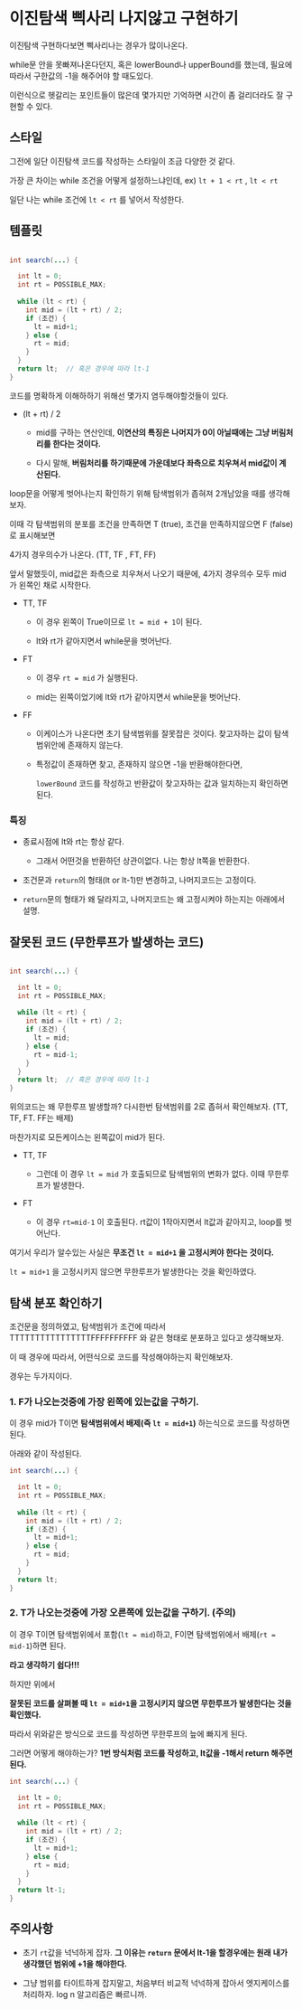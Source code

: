 # 이진탐색 삑사리 나지않고 구현하기

이진탐색 구현하다보면 삑사리나는 경우가 많이나온다.

while문 안을 못빠져나온다던지, 혹은 lowerBound나 upperBound를 했는데, 필요에따라서 구한값의 -1을 해주어야 할 때도있다.

이런식으로 헷갈리는 포인트들이 많은데 몇가지만 기억하면 시간이 좀 걸리더라도 잘 구현할 수 있다.

## 스타일

그전에 일단 이진탐색 코드를 작성하는 스타일이 조금 다양한 것 같다.

가장 큰 차이는 while 조건을 어떻게 설정하느냐인데, ex) `lt + 1 < rt` , `lt < rt`

일단 나는 while 조건에 `lt < rt` 를 넣어서 작성한다.

## 템플릿

```java

int search(...) {

  int lt = 0;
  int rt = POSSIBLE_MAX;
  
  while (lt < rt) {
    int mid = (lt + rt) / 2;
    if (조건) {
      lt = mid+1;
    } else {
      rt = mid;
    }
  }
  return lt;  // 혹은 경우에 따라 lt-1
}

```

코드를 명확하게 이해하하기 위해선 몇가지 염두해야할것들이 있다. 

- (lt + rt) / 2

  - mid를 구하는 연산인데, **이연산의 특징은 나머지가 0이 아닐때에는 그냥 버림처리를 한다는 것이다.**

  - 다시 말해, **버림처리를 하기때문에 가운데보다 좌측으로 치우쳐서 mid값이 계산된다.**

loop문을 어떻게 벗어나는지 확인하기 위해 탐색범위가 좁혀져 2개남았을 때를 생각해보자.

이때 각 탐색범위의 분포를 조건을 만족하면 T (true), 조건을 만족하지않으면 F (false)로 표시해보면

4가지 경우의수가 나온다. (TT, TF , FT, FF)

앞서 말했듯이, mid값은 좌측으로 치우쳐서 나오기 때문에, 4가지 경우의수 모두 mid가 왼쪽인 채로 시작한다.

- TT, TF
  
  - 이 경우 왼쪽이 True이므로 `lt = mid + 1`이 된다.
 
  - lt와 rt가 같아지면서 while문을 벗어난다.

- FT

  - 이 경우 `rt = mid` 가 실행된다.
  
  - mid는 왼쪽이었기에 lt와 rt가 같아지면서 while문을 벗어난다.

- FF

  - 이케이스가 나온다면 초기 탐색범위를 잘못잡은 것이다. 찾고자하는 값이 탐색범위안에 존재하지 않는다.
 
  - 특정값이 존재하면 찾고, 존재하지 않으면 -1을 반환해야한다면,
  
    `lowerBound` 코드를 작성하고 반환값이 찾고자하는 값과 일치하는지 확인하면 된다.

### 특징

- 종료시점에 lt와 rt는 항상 같다.

  - 그래서 어떤것을 반환하던 상관이없다. 나는 항상 lt쪽을 반환한다.

- 조건문과 `return`의 형태(lt or lt-1)만 변경하고, 나머지코드는 고정이다. 

- `return`문의 형태가 왜 달라지고, 나머지코드는 왜 고정시켜야 하는지는 아래에서 설명.

## 잘못된 코드 (무한루프가 발생하는 코드)

```java

int search(...) {

  int lt = 0;
  int rt = POSSIBLE_MAX;
  
  while (lt < rt) {
    int mid = (lt + rt) / 2;
    if (조건) {
      lt = mid;
    } else {
      rt = mid-1;
    }
  }
  return lt;  // 혹은 경우에 따라 lt-1
}

```

위의코드는 왜 무한루프 발생할까? 다시한번 탐색범위를 2로 좁혀서 확인해보자. (TT, TF, FT.  FF는 배제) 

마찬가지로 모든케이스는 왼쪽값이 mid가 된다.

- TT, TF

  -  그런데 이 경우 `lt = mid` 가 호출되므로 탐색범위의 변화가 없다. 이때 무한루프가 발생한다.
 
- FT

   - 이 경우 `rt=mid-1` 이 호출된다. rt값이 1작아지면서 lt값과 같아지고, loop를 벗어난다.

여기서 우리가 알수있는 사실은 **무조건 `lt = mid+1` 을 고정시켜야 한다는 것이다.**

`lt = mid+1` 을 고정시키지 않으면 무한루프가 발생한다는 것을 확인하였다. 

## 탐색 분포 확인하기

조건문을 정의하였고, 탐색범위가 조건에 따라서 TTTTTTTTTTTTTTTTFFFFFFFFFF 와 같은 형태로 분포하고 있다고 생각해보자.

이 때 경우에 따라서, 어떤식으로 코드를 작성해야하는지 확인해보자.

경우는 두가지이다. 

### 1. F가 나오는것중에 가장 왼쪽에 있는값을 구하기.

이 경우 mid가 T이면 **탐색범위에서 배제(즉 `lt = mid+1`)** 하는식으로 코드를 작성하면 된다.

아래와 같이 작성된다.
```java
int search(...) {

  int lt = 0;
  int rt = POSSIBLE_MAX;
  
  while (lt < rt) {
    int mid = (lt + rt) / 2;
    if (조건) {
      lt = mid+1;
    } else {
      rt = mid;
    }
  }
  return lt;
}
```


### 2. T가 나오는것중에 가장 오른쪽에 있는값을 구하기. (주의)

이 경우 T이면 탐색범위에서 포함(`lt = mid`)하고, F이면 탐색범위에서 배제(`rt = mid-1`)하면 된다.

**라고 생각하기 쉽다!!!**

하지만 위에서 

**잘못된 코드를 살펴볼 때 `lt = mid+1`을 고정시키지 않으면 무한루프가 발생한다는 것을 확인했다.**

따라서 위와같은 방식으로 코드를 작성하면 무한루프의 늪에 빠지게 된다.

그러면 어떻게 해야하는가? **1번 방식처럼 코드를 작성하고, lt값을 -1해서 return 해주면된다.**

```java
int search(...) {

  int lt = 0;
  int rt = POSSIBLE_MAX;
  
  while (lt < rt) {
    int mid = (lt + rt) / 2;
    if (조건) {
      lt = mid+1;
    } else {
      rt = mid;
    }
  }
  return lt-1;
}
```



## 주의사항

- 초기 `rt`값을 넉넉하게 잡자. **그 이유는 `return` 문에서 lt-1을 할경우에는 원래 내가 생각했던 범위에 +1을 해야한다.**

- 그냥 범위를 타이트하게 잡지말고, 처음부터 비교적 넉넉하게 잡아서 엣지케이스를 처리하자. log n 알고리즘은 빠르니까.



